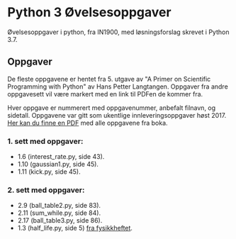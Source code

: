 # Python 3 Øvelsesoppgaver
Øvelsesoppgaver i python, fra IN1900, med løsningsforslag skrevet i Python 3.7.

## Oppgaver
De fleste oppgavene er hentet fra 5. utgave av "A Primer on Scientific Programming with Python" av Hans Petter Langtangen. Oppgaver fra andre oppgavesett vil være markert med en link til PDFen de kommer fra.

Hver oppgave er nummerert med oppgavenummer, anbefalt filnavn, og sidetall. Oppgavene var gitt som ukentlige innleveringsoppgaver høst 2017. [Her kan du finne en PDF](docs/OppgavePDFer/in1900_exercises_2017.pdf) med alle oppgavene fra boka.

### 1. sett med oppgaver:
- 1.6 (interest_rate.py, side 43).
- 1.10 (gaussian1.py, side 45).
- 1.11 (kick.py, side 45).

### 2. sett med oppgaver:
- 2.9 (ball_table2.py, side 83).
- 2.11 (sum_while.py, side 84).
- 2.17 (ball_table3.py, side 86).
- 1.3 (half_life.py, side 5) [fra fysikkheftet](docs/OppgavePDFer/fysikk_oppgaver.pdf).
